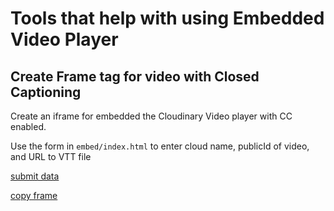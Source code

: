 # Tools that help with using Embedded Video Player

## Create Frame tag for video with Closed Captioning 

Create an iframe for embedded the Cloudinary Video player with CC enabled.

Use the form in `embed/index.html` to enter cloud name, publicId of video, and  URL to VTT file 

[submit data](./submit-data.png)  


[copy frame](./copy-frame.png)

